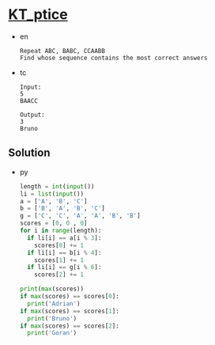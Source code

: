 # [KT_ptice](https://open.kattis.com/problems/ptice)

* en

  ```en
  Repeat ABC, BABC, CCAABB
  Find whose sequence contains the most correct answers
  ```

* tc

  ```tc
  Input:
  5
  BAACC

  Output:
  3
  Bruno
  ```

## Solution

* py

  ```py
  length = int(input())
  li = list(input())
  a = ['A', 'B', 'C']
  b = ['B', 'A', 'B', 'C']
  g = ['C', 'C', 'A', 'A', 'B', 'B']
  scores = [0, 0 , 0]
  for i in range(length):
    if li[i] == a[i % 3]:
      scores[0] += 1
    if li[i] == b[i % 4]:
      scores[1] += 1
    if li[i] == g[i % 6]:
      scores[2] += 1

  print(max(scores))
  if max(scores) == scores[0]:
    print('Adrian')
  if max(scores) == scores[1]:
    print('Bruno')
  if max(scores) == scores[2]:
    print('Goran')
  ```

